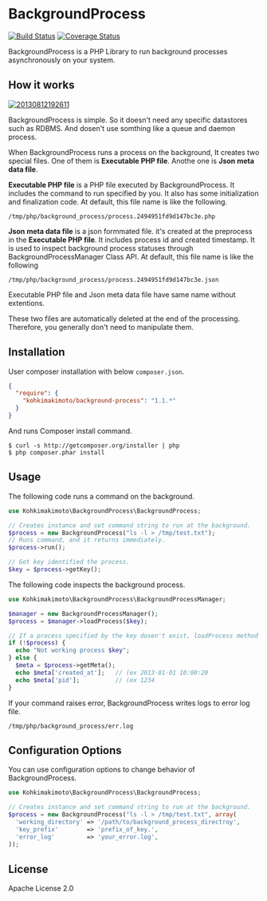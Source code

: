 # BackgroundProcess

[![Build Status](https://travis-ci.org/kohkimakimoto/BackgroundProcess.png)](https://travis-ci.org/kohkimakimoto/BackgroundProcess)
[![Coverage Status](https://coveralls.io/repos/kohkimakimoto/BackgroundProcess/badge.png?branch=master)](https://coveralls.io/r/kohkimakimoto/BackgroundProcess?branch=master)

BackgroundProcess is a PHP Library to run background processes asynchronously on your system.

## How it works

<a href="http://f.hatena.ne.jp/kohkimakimoto/20130812192611"><img src="http://img.f.hatena.ne.jp/images/fotolife/k/kohkimakimoto/20130812/20130812192611.png" alt="20130812192611"></a>

BackgroundProcess is simple. So it doesn't need any specific datastores such as RDBMS.
And dosen't use somthing like a queue and daemon process.

When BackgroundProcess runs a process on the background, It creates two special files.
One of them is **Executable PHP file**. Anothe one is **Json meta data file**.

**Executable PHP file** is a PHP file executed by BackgroundProcess.
It includes the command to run specified by you.
It also has some initialization and finalization code.
At default, this file name is like the following.
```
/tmp/php/background_process/process.2494951fd9d147bc3e.php
```

**Json meta data file** is a json formmated file. it's created at the preprocess in the **Executable PHP file**.
It includes process id and created timestamp.
It is used to inspect background process statuses through BackgroundProcessManager Class API.
At default, this file name is like the following
```
/tmp/php/background_process/process.2494951fd9d147bc3e.json
```
Executable PHP file and Json meta data file have same name without extentions.

These two files are automatically deleted at the end of the processing.
Therefore, you generally don't need to manipulate them.

## Installation


User composer installation with below `composer.json`.

``` json
{
  "require": {
    "kohkimakimoto/background-process": "1.1.*"
  }
}
```

And runs Composer install command.

```
$ curl -s http://getcomposer.org/installer | php
$ php composer.phar install
```

## Usage

The following code runs a command on the background.

```php
use Kohkimakimoto\BackgroundProcess\BackgroundProcess;

// Creates instance and set command string to run at the background.
$process = new BackgroundProcess("ls -l > /tmp/test.txt");
// Runs command, and it returns immediately.
$process->run();

// Get key identified the process.
$key = $process->getKey();
```

The following code inspects the background process.

```php
use Kohkimakimoto\BackgroundProcess\BackgroundProcessManager;

$manager = new BackgroundProcessManager();
$process = $manager->loadProcess($key);

// If a process specified by the key dosen't exist, loadProcess method returns null.
if (!$process) {
  echo "Not working process $key";
} else {
  $meta = $process->getMeta();
  echo $meta['created_at'];   // (ex 2013-01-01 10:00:20
  echo $meta['pid'];          // (ex 1234
}

```

If your command raises error, BackgroundProcess writes logs to error log file.
```
/tmp/php/background_process/err.log
```

## Configuration Options

You can use configuration options to change behavior of BackgroundProcess.

```php
use Kohkimakimoto\BackgroundProcess\BackgroundProcess;

// Creates instance and set command string to run at the background.
$process = new BackgroundProcess("ls -l > /tmp/test.txt", array(
  'working_directory' => '/path/to/background_process_directroy',
  'key_prefix'        => 'prefix_of_key.',
  'error_log'         => 'your_error.log',
));
```

## License

Apache License 2.0









